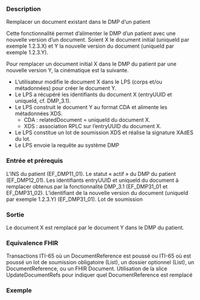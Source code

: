 
### Description 

Remplacer un document existant dans le DMP d’un patient

Cette fonctionnalité permet d’alimenter le DMP d’un patient avec une nouvelle version d’un document.
Soient X le document initial (uniqueId par exemple 1.2.3.X) et Y la nouvelle version du document (uniqueId par exemple 1.2.3.Y).

Pour remplacer un document initial X dans le DMP du patient par une nouvelle version Y, la cinématique est la suivante.

-  L’utilisateur modifie le document X dans le LPS (corps et/ou métadonnées) pour créer le document Y.
-  Le LPS a récupéré les identifiants du document X (entryUUID et uniqueId, cf. DMP_3.1).
- Le LPS construit le document Y au format CDA et alimente les métadonnées XDS.
  -  CDA : relatedDocument = uniqueId du document X.
  -  XDS : association RPLC sur l’entryUUID du document X.
- Le LPS constitue un lot de soumission XDS et réalise la signature XAdES du lot.
- Le LPS envoie la requête au système DMP

### Entrée et prérequis

L’INS du patient (EF_DMP11_01).
Le statut « actif » du DMP du patient (EF_DMP12_01).
Les identifiants entryUUID et uniqueId du document à remplacer obtenus par la fonctionnalité DMP_3.1 (EF_DMP31_01 et EF_DMP31_02).
L’identifiant de la nouvelle version du document (uniqueId par exemple 1.2.3.Y) (EF_DMP31_01).
Lot de soumission

### Sortie

Le document X est remplacé par le document Y dans le DMP du patient.

### Equivalence FHIR

Transactions ITI-65 où un DocumentReference est poussé ou ITI-65 où est poussé un lot de soumission obligatoire (List), un dossier optionnel (List), un DocumentReference, ou un FHIR Document. Utilisation de la slice UpdateDocumentRefs pour indiquer quel DocumentReference est remplacé

### Exemple